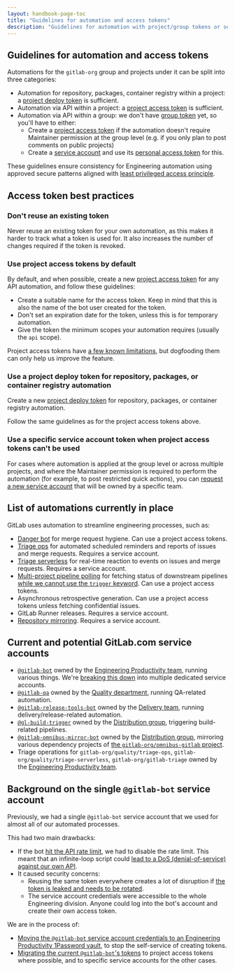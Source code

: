 ```yaml
---
layout: handbook-page-toc
title: "Guidelines for automation and access tokens"
description: "Guidelines for automation with project/group tokens or service accounts"
---
```


## Guidelines for automation and access tokens

Automations for the `gitlab-org` group and projects under it can be split into three categories:

* Automation for repository, packages, container registry within a project: a [project deploy token](https://docs.gitlab.com/ee/user/project/deploy_tokens) is sufficient.
* Automation via API within a project: a [project access token](https://docs.gitlab.com/ee/user/project/settings/project_access_tokens) is sufficient.
* Automation via API within a group: we don't have [group token](https://gitlab.com/gitlab-org/gitlab/-/issues/214046) yet, so you'll have to either:
  * Create a [project access token](https://docs.gitlab.com/ee/user/project/settings/project_access_tokens) if the automation doesn't require Maintainer permission at the group level (e.g. if you only plan to post comments on public projects)
  * Create a [service account](/handbook/engineering/security/access-management-policy.html#requesting-gitlabcom-service-account-for-automation) and use its [personal access token](https://docs.gitlab.com/ee/user/profile/personal_access_tokens) for this.

These guidelines ensure consistency for Engineering automation using approved secure patterns aligned with [least privileged access principle](/handbook/engineering/security/access-management-policy.html#least-privilege-reviews-for-access-requests).

## Access token best practices

### Don't reuse an existing token

Never reuse an existing token for your own automation, as this makes it harder to track what a token is used for.
It also increases the number of changes required if the token is revoked.

### Use project access tokens by default

By default, and when possible, create a new [project access token](https://docs.gitlab.com/ee//user/project/settings/project_access_tokens) for any API automation, and follow these guidelines:

- Create a suitable name for the access token. Keep in mind that this is also the name of the bot user created for the token.
- Don't set an expiration date for the token, unless this is for temporary automation.
- Give the token the minimum scopes your automation requires (usually the `api` scope).

Project access tokens have [a few known limitations](https://gitlab.com/gitlab-org/gitlab/-/issues/213536), but dogfooding them can only help us improve the feature.

### Use a project deploy token for repository, packages, or container registry automation

Create a new [project deploy token](https://docs.gitlab.com/ee/user/project/deploy_tokens) for repository, packages, or container registry automation.

Follow the same guidelines as for the project access tokens above.

### Use a specific service account token when project access tokens can't be used

For cases where automation is applied at the group level or across multiple projects, and where the Maintainer
permission is required to perform the automation (for example, to post restricted quick actions), you can
[request a new service account](/handbook/engineering/security/access-management-policy.html#requesting-gitlabcom-service-account-for-automation)
that will be owned by a specific team.

## List of automations currently in place

GitLab uses automation to streamline engineering processes, such as:

- [Danger bot](https://docs.gitlab.com/ee/development/dangerbot) for merge request hygiene. Can use a project access tokens.
- [Triage ops](https://gitlab.com/gitlab-org/quality/triage-ops) for automated scheduled reminders and reports of issues and merge requests. Requires a service account.
- [Triage serverless](https://gitlab.com/gitlab-org/quality/triage-serverless) for real-time reaction to events on issues and merge requests. Requires a service account.
- [Multi-project pipeline polling](https://docs.gitlab.com/ee/development/testing_guide/review_apps#cicd-architecture-diagram)
  for fetching status of downstream pipelines [while we cannot use the `trigger` keyword](https://gitlab.com/gitlab-org/omnibus-gitlab/-/issues/6118). Can use a project access tokens.
- Asynchronous retrospective generation. Can use a project access tokens unless fetching confidential issues.
- GitLab Runner releases. Requires a service account.
- [Repository mirroring](https://docs.gitlab.com/ee/user/project/repository/repository_mirroring). Requires a service account.

## Current and potential GitLab.com service accounts

* [`@gitlab-bot`](https://gitlab.com/gitlab-bot) owned by the [Engineering Productivity team](/handbook/engineering/quality/engineering-productivity-team), running various things. We're [breaking this down](https://gitlab.com/gitlab-org/quality/team-tasks/-/issues/757) into multiple dedicated service accounts.
* [`@gitlab-qa`](https://gitlab.com/gitlab-qa) owned by the [Quality department](/handbook/engineering/quality), running QA-related automation.
* [`@gitlab-release-tools-bot`](https://gitlab.com/gitlab-release-tools-bot) owned by the [Delivery team](/handbook/engineering/infrastructure/team/delivery), running delivery/release-related automation.
* [`@gl-build-trigger`](https://gitlab.com/gl-build-trigger) owned by the [Distribution group](/handbook/engineering/development/enablement/distribution/), triggering build-related pipelines.
* [`@gitlab-omnibus-mirror-bot`](https://gitlab.com/gitlab-omnibus-mirror-bot) owned by the [Distribution group](/handbook/engineering/development/enablement/distribution/), mirroring various dependency projects of [the `gitlab-org/omnibus-gitlab` project](https://gitlab.com/gitlab-org/omnibus-gitlab).
* Triage operations for `gitlab-org/quality/triage-ops`, `gitlab-org/quality/triage-serverless`, `gitlab-org/gitlab-triage` owned by the [Engineering Productivity team](/handbook/engineering/quality/engineering-productivity-team).

## Background on the single `@gitlab-bot` service account

Previously, we had a single `@gitlab-bot` service account that we used for almost all of our automated processes.

This had two main drawbacks:

- If the bot [hit the API rate limit](https://gitlab.com/gitlab-org/quality/team-tasks/-/issues/907), we had to disable the rate limit.
  This meant that an infinite-loop script could [lead to a DoS (denial-of-service) against our own API](https://gitlab.com/gitlab-com/gl-infra/production/-/issues/4655).
- It caused security concerns:
  - Reusing the same token everywhere creates a lot of disruption if
    [the token is leaked and needs to be rotated](https://gitlab.com/gitlab-com/gl-security/security-operations/sirt/operations/-/issues/1451).
  - The service account credentials were accessible to the whole Engineering division.
    Anyone could log into the bot's account and create their own access token.

We are in the process of:

- [Moving the `@gitlab-bot` service account credentials to an Engineering Productivity 1Password vault](https://gitlab.com/gitlab-com/gl-security/security-operations/sirt/operations/-/issues/1082), to stop the self-service of creating tokens.
- [Migrating the current `@gitlab-bot`'s tokens](https://gitlab.com/groups/gitlab-org/quality/-/epics/17) to project access tokens where possible, and to specific service accounts for the other cases.

